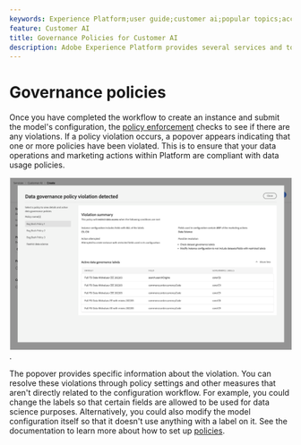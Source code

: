 ```yaml
---
keywords: Experience Platform;user guide;customer ai;popular topics;access controls;create instance;
feature: Customer AI
title: Governance Policies for Customer AI
description: Adobe Experience Platform provides several services and tools that allow you to confidently control your collected experience data.
---
```


# Governance policies

Once you have completed the workflow to create an instance and submit the model's configuration, the [policy enforcement](/help/data-governance/enforcement/auto-enforcement.md) checks to see if there are any violations. If a policy violation occurs, a popover appears indicating that one or more policies have been violated. This is to ensure that your data operations and marketing actions within Platform are compliant with data usage policies. 

![A popover displaying information about the policy violation](../images/user-guide/policy-violation-popover-cai.png).

The popover provides specific information about the violation. You can resolve these violations through policy settings and other measures that aren't directly related to the configuration workflow. For example, you could change the labels so that certain fields are allowed to be used for data science purposes. Alternatively, you could also modify the model configuration itself so that it doesn't use anything with a label on it. See the documentation to learn more about how to set up [policies](/help/data-governance/policies/overview.md).
